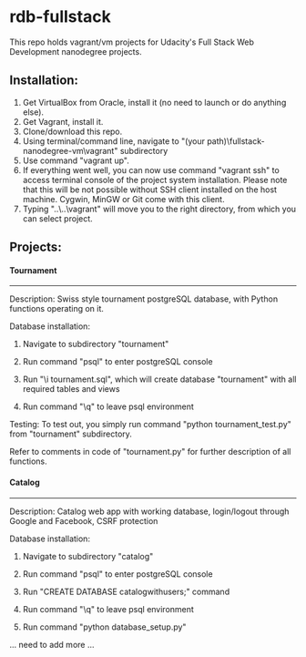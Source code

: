 rdb-fullstack
=============

This repo holds vagrant/vm projects for Udacity's Full Stack Web Development nanodegree projects.

Installation:
-------------

1. Get VirtualBox from Oracle, install it (no need to launch or do anything else).
2. Get Vagrant, install it.
3. Clone/download this repo.
4. Using terminal/command line, navigate to "(your path)\fullstack-nanodegree-vm\vagrant" subdirectory
5. Use command "vagrant up".
6. If everything went well, you can now use command "vagrant ssh" to access terminal console of the project system installation. Please note that this will be not possible without SSH client installed on the host machine. Cygwin, MinGW or Git come with this client.
7. Typing "..\\..\vagrant" will move you to the right directory, from which you can select project.

Projects:
---------

#### Tournament
__________
Description: Swiss style tournament postgreSQL database, with Python functions operating on it.

Database installation: 

1.  Navigate to subdirectory "tournament"

2.  Run command "psql" to enter postgreSQL console

3.  Run "\i tournament.sql", which will create database "tournament" with all required tables and views

4.  Run command "\q" to leave psql environment

Testing:
To test out, you simply run command "python tournament_test.py" from "tournament" subdirectory.

Refer to comments in code of "tournament.py" for further description of all functions.

#### Catalog
__________
Description: Catalog web app with working database, login/logout through Google and Facebook, CSRF protection

Database installation: 

1.  Navigate to subdirectory "catalog"

2.  Run command "psql" to enter postgreSQL console

3.  Run "CREATE DATABASE catalogwithusers;" command

4.  Run command "\q" to leave psql environment

5.  Run command "python database_setup.py"

... need to add more ...
